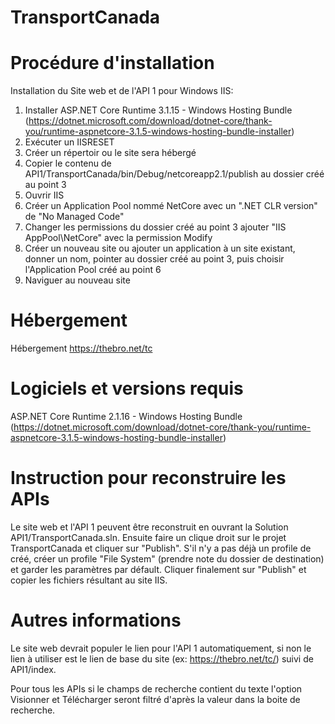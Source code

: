 # TransportCanada

# Procédure d'installation
Installation du Site web et de l'API 1 pour Windows IIS:
1. Installer ASP.NET Core Runtime 3.1.15 - Windows Hosting Bundle (https://dotnet.microsoft.com/download/dotnet-core/thank-you/runtime-aspnetcore-3.1.5-windows-hosting-bundle-installer)
2. Exécuter un IISRESET
3. Créer un répertoir ou le site sera hébergé
4. Copier le contenu de API1/TransportCanada/bin/Debug/netcoreapp2.1/publish au dossier créé au point 3
5. Ouvrir IIS
6. Créer un Application Pool nommé NetCore avec un ".NET CLR version" de "No Managed Code"
7. Changer les permissions du dossier créé au point 3 ajouter "IIS AppPool\NetCore" avec la permission Modify
8. Créer un nouveau site ou ajouter un application à un site existant, donner un nom, pointer au dossier créé au point 3, puis choisir l'Application Pool créé au point 6
9. Naviguer au nouveau site

# Hébergement
Hébergement https://thebro.net/tc


# Logiciels et versions requis
ASP.NET Core Runtime 2.1.16 - Windows Hosting Bundle (https://dotnet.microsoft.com/download/dotnet-core/thank-you/runtime-aspnetcore-3.1.5-windows-hosting-bundle-installer)


# Instruction pour reconstruire les APIs
Le site web et l'API 1 peuvent être reconstruit en ouvrant la Solution API1/TransportCanada.sln. Ensuite faire un clique droit sur le projet TransportCanada et cliquer sur "Publish". S'il n'y a pas déjà un profile de créé, créer un profile "File System" (prendre note du dossier de destination) et garder les paramètres par défault. Cliquer finalement sur "Publish" et copier les fichiers résultant au site IIS.


# Autres informations
Le site web devrait populer le lien pour l'API 1 automatiquement, si non le lien à utiliser est le lien de base du site (ex: https://thebro.net/tc/) suivi de API1/index.

Pour tous les APIs si le champs de recherche contient du texte l'option Visionner et Télécharger seront filtré d'après la valeur dans la boite de recherche.
